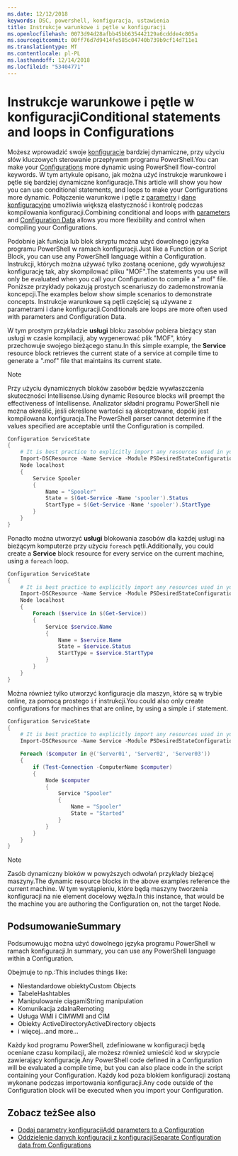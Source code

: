 ```yaml
---
ms.date: 12/12/2018
keywords: DSC, powershell, konfiguracja, ustawienia
title: Instrukcje warunkowe i pętle w konfiguracji
ms.openlocfilehash: 0073d94d28afbb45bb635442129a6cddde4c805a
ms.sourcegitcommit: 00ff76d7d9414fe585c04740b739b9cf14d711e1
ms.translationtype: MT
ms.contentlocale: pl-PL
ms.lasthandoff: 12/14/2018
ms.locfileid: "53404771"
---
```

# <a name="conditional-statements-and-loops-in-configurations"></a><span data-ttu-id="09522-103">Instrukcje warunkowe i pętle w konfiguracji</span><span class="sxs-lookup"><span data-stu-id="09522-103">Conditional statements and loops in Configurations</span></span>

<span data-ttu-id="09522-104">Możesz wprowadzić swoje [konfiguracje](configurations.md) bardziej dynamiczne, przy użyciu słów kluczowych sterowanie przepływem programu PowerShell.</span><span class="sxs-lookup"><span data-stu-id="09522-104">You can make your [Configurations](configurations.md) more dynamic using PowerShell flow-control keywords.</span></span> <span data-ttu-id="09522-105">W tym artykule opisano, jak można użyć instrukcje warunkowe i pętle się bardziej dynamiczne konfiguracje.</span><span class="sxs-lookup"><span data-stu-id="09522-105">This article will show you how you can use conditional statements, and loops to make your Configurations more dynamic.</span></span> <span data-ttu-id="09522-106">Połączenie warunkowe i pętle z [parametry](add-parameters-to-a-configuration.md) i [dane konfiguracyjne](configData.md) umożliwia większą elastyczność i kontrolę podczas kompilowania konfiguracji.</span><span class="sxs-lookup"><span data-stu-id="09522-106">Combining conditional and loops with [parameters](add-parameters-to-a-configuration.md) and [Configuration Data](configData.md) allows you more flexibility and control when compiling your Configurations.</span></span>

<span data-ttu-id="09522-107">Podobnie jak funkcja lub blok skryptu można użyć dowolnego języka programu PowerShell w ramach konfiguracji.</span><span class="sxs-lookup"><span data-stu-id="09522-107">Just like a Function or a Script Block, you can use any PowerShell language within a Configuration.</span></span> <span data-ttu-id="09522-108">Instrukcji, których można używać tylko zostaną ocenione, gdy wywołujesz konfigurację tak, aby skompilować pliku "MOF".</span><span class="sxs-lookup"><span data-stu-id="09522-108">The statements you use will only be evaluated when you call your Configuration to compile a ".mof" file.</span></span> <span data-ttu-id="09522-109">Poniższe przykłady pokazują prostych scenariuszy do zademonstrowania koncepcji.</span><span class="sxs-lookup"><span data-stu-id="09522-109">The examples below show simple scenarios to demonstrate concepts.</span></span> <span data-ttu-id="09522-110">Instrukcje warunkowe są pętli częściej są używane z parametrami i dane konfiguracji.</span><span class="sxs-lookup"><span data-stu-id="09522-110">Conditionals are loops are more often used with parameters and Configuration Data.</span></span>

<span data-ttu-id="09522-111">W tym prostym przykładzie **usługi** bloku zasobów pobiera bieżący stan usługi w czasie kompilacji, aby wygenerować plik "MOF", który przechowuje swojego bieżącego stanu.</span><span class="sxs-lookup"><span data-stu-id="09522-111">In this simple example, the **Service** resource block retrieves the current state of a service at compile time to generate a ".mof" file that maintains its current state.</span></span>

> [!NOTE]
> <span data-ttu-id="09522-112">Przy użyciu dynamicznych bloków zasobów będzie wywłaszczenia skuteczności Intellisense.</span><span class="sxs-lookup"><span data-stu-id="09522-112">Using dynamic Resource blocks will preempt the effectiveness of Intellisense.</span></span> <span data-ttu-id="09522-113">Analizator składni programu PowerShell nie można określić, jeśli określone wartości są akceptowane, dopóki jest kompilowana konfiguracja.</span><span class="sxs-lookup"><span data-stu-id="09522-113">The PowerShell parser cannot determine if the values specified are acceptable until the Configuration is compiled.</span></span>

```powershell
Configuration ServiceState
{
    # It is best practice to explicitly import any resources used in your Configurations.
    Import-DSCResource -Name Service -Module PSDesiredStateConfiguration
    Node localhost
    {
        Service Spooler
        {
            Name = "Spooler"
            State = $(Get-Service -Name 'spooler').Status
            StartType = $(Get-Service -Name 'spooler').StartType
        }
    }
}
```

<span data-ttu-id="09522-114">Ponadto można utworzyć **usługi** blokowania zasobów dla każdej usługi na bieżącym komputerze przy użyciu `foreach` pętli.</span><span class="sxs-lookup"><span data-stu-id="09522-114">Additionally, you could create a **Service** block resource for every service on the current machine, using a `foreach` loop.</span></span>

```powershell
Configuration ServiceState
{
    # It is best practice to explicitly import any resources used in your Configurations.
    Import-DSCResource -Name Service -Module PSDesiredStateConfiguration
    Node localhost
    {
        Foreach ($service in $(Get-Service))
        {
            Service $service.Name
            {
                Name = $service.Name
                State = $service.Status
                StartType = $service.StartType
            }
        }
    }
}
```

<span data-ttu-id="09522-115">Można również tylko utworzyć konfiguracje dla maszyn, które są w trybie online, za pomocą prostego `if` instrukcji.</span><span class="sxs-lookup"><span data-stu-id="09522-115">You could also only create configurations for machines that are online, by using a simple `if` statement.</span></span>

```powershell
Configuration ServiceState
{
    # It is best practice to explicitly import any resources used in your Configurations.
    Import-DSCResource -Name Service -Module PSDesiredStateConfiguration

    Foreach ($computer in @('Server01', 'Server02', 'Server03'))
    {
        if (Test-Connection -ComputerName $computer)
        {
            Node $computer
            {
                Service "Spooler"
                {
                    Name = "Spooler"
                    State = "Started"
                }
            }
        }
    }
}
```

> [!NOTE]
> <span data-ttu-id="09522-116">Zasób dynamiczny bloków w powyższych odwołań przykłady bieżącej maszyny.</span><span class="sxs-lookup"><span data-stu-id="09522-116">The dynamic resource blocks in the above examples reference the current machine.</span></span> <span data-ttu-id="09522-117">W tym wystąpieniu, które będą maszyny tworzenia konfiguracji na nie element docelowy węzła.</span><span class="sxs-lookup"><span data-stu-id="09522-117">In this instance, that would be the machine you are authoring the Configuration on, not the target Node.</span></span>

<!---
Mention Get-DSCConfigurationFromSystem
-->

## <a name="summary"></a><span data-ttu-id="09522-118">Podsumowanie</span><span class="sxs-lookup"><span data-stu-id="09522-118">Summary</span></span>

<span data-ttu-id="09522-119">Podsumowując można użyć dowolnego języka programu PowerShell w ramach konfiguracji.</span><span class="sxs-lookup"><span data-stu-id="09522-119">In summary, you can use any PowerShell language within a Configuration.</span></span>

<span data-ttu-id="09522-120">Obejmuje to np.:</span><span class="sxs-lookup"><span data-stu-id="09522-120">This includes things like:</span></span>

- <span data-ttu-id="09522-121">Niestandardowe obiekty</span><span class="sxs-lookup"><span data-stu-id="09522-121">Custom Objects</span></span>
- <span data-ttu-id="09522-122">Tabele</span><span class="sxs-lookup"><span data-stu-id="09522-122">Hashtables</span></span>
- <span data-ttu-id="09522-123">Manipulowanie ciągami</span><span class="sxs-lookup"><span data-stu-id="09522-123">String manipulation</span></span>
- <span data-ttu-id="09522-124">Komunikacja zdalna</span><span class="sxs-lookup"><span data-stu-id="09522-124">Remoting</span></span>
- <span data-ttu-id="09522-125">Usługa WMI i CIM</span><span class="sxs-lookup"><span data-stu-id="09522-125">WMI and CIM</span></span>
- <span data-ttu-id="09522-126">Obiekty ActiveDirectory</span><span class="sxs-lookup"><span data-stu-id="09522-126">ActiveDirectory objects</span></span>
- <span data-ttu-id="09522-127">i więcej...</span><span class="sxs-lookup"><span data-stu-id="09522-127">and more...</span></span>

<span data-ttu-id="09522-128">Każdy kod programu PowerShell, zdefiniowane w konfiguracji będą oceniane czasu kompilacji, ale możesz również umieścić kod w skrypcie zawierający konfigurację.</span><span class="sxs-lookup"><span data-stu-id="09522-128">Any PowerShell code defined in a Configuration will be evaluated a compile time, but you can also place code in the script containing your Configuration.</span></span> <span data-ttu-id="09522-129">Każdy kod poza blokiem konfiguracji zostaną wykonane podczas importowania konfiguracji.</span><span class="sxs-lookup"><span data-stu-id="09522-129">Any code outside of the Configuration block will be executed when you import your Configuration.</span></span>

## <a name="see-also"></a><span data-ttu-id="09522-130">Zobacz też</span><span class="sxs-lookup"><span data-stu-id="09522-130">See also</span></span>

- [<span data-ttu-id="09522-131">Dodaj parametry konfiguracji</span><span class="sxs-lookup"><span data-stu-id="09522-131">Add parameters to a Configuration</span></span>](add-parameters-to-a-configuration.md)
- [<span data-ttu-id="09522-132">Oddzielenie danych konfiguracji z konfiguracji</span><span class="sxs-lookup"><span data-stu-id="09522-132">Separate Configuration data from Configurations</span></span>](configData.md)

